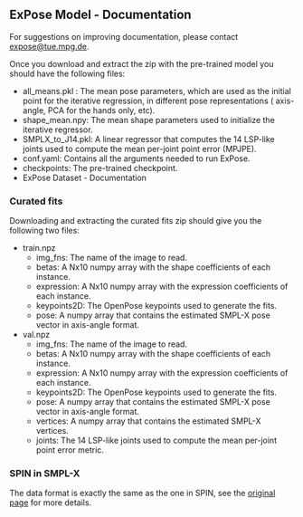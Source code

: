 ## ExPose Model - Documentation
For suggestions on improving documentation, please contact [expose@tue.mpg.de](mailto:expose@tue.mpg.de).

Once you download and extract the zip with the pre-trained model you should have the following files:
* all_means.pkl : The mean pose parameters, which are used as the initial point for the iterative regression, in different pose representations ( axis-angle, PCA for the hands only, etc).
* shape_mean.npy: The mean shape parameters used to initialize the iterative regressor.
* SMPLX_to_J14.pkl: A linear regressor that computes the 14 LSP-like joints used to compute the mean per-joint point error (MPJPE).
* conf.yaml: Contains all the arguments needed to run ExPose.
* checkpoints: The pre-trained checkpoint.
* ExPose Dataset - Documentation

### Curated fits
Downloading and extracting the curated fits zip should give you the following
two files:
* train.npz
    * img_fns: The name of the image to read.
    * betas: A Nx10 numpy array with the shape coefficients of each instance.
    * expression: A Nx10 numpy array with the expression coefficients of each instance.
    * keypoints2D: The OpenPose keypoints used to generate the fits.
    * pose: A numpy array that contains the estimated SMPL-X pose vector in axis-angle format.
* val.npz
    * img_fns: The name of the image to read.
    * betas: A Nx10 numpy array with the shape coefficients of each instance.
    * expression: A Nx10 numpy array with the expression coefficients of each instance.
    * keypoints2D: The OpenPose keypoints used to generate the fits.
    * pose: A numpy array that contains the estimated SMPL-X pose vector in axis-angle format.
    * vertices: A numpy array that contains the estimated SMPL-X vertices.
    * joints: The 14 LSP-like joints used to compute the mean per-joint point error metric.

### SPIN in SMPL-X

The data format is exactly the same as the one in SPIN, see the [original page](https://github.com/nkolot/SPIN#final-fits) for more details.
